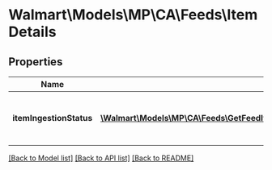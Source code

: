# Walmart\Models\MP\CA\Feeds\ItemDetails

## Properties

Name | Type | Description | Notes
------------ | ------------- | ------------- | -------------
**itemIngestionStatus** | [**\Walmart\Models\MP\CA\Feeds\GetFeedItemStatus200ResponseItemDetailsItemIngestionStatusInner[]**](GetFeedItemStatus200ResponseItemDetailsItemIngestionStatusInner.md) | The ingestion status of an individual item | [optional]


[[Back to Model list]](./) [[Back to API list]](../../../../../README.md#supported-apis) [[Back to README]](../../../../../README.md)
